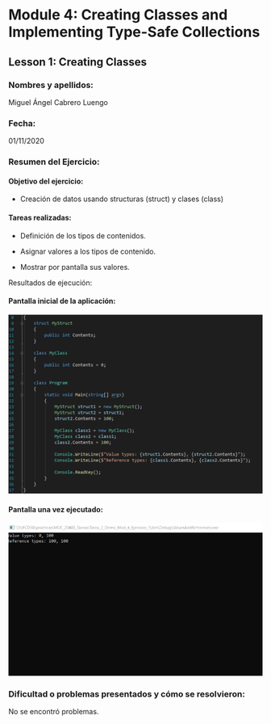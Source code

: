 ﻿# Module 4: Creating Classes and Implementing Type-Safe Collections
## Lesson 1: Creating Classes
### Nombres y apellidos:
Miguel Ángel Cabrero Luengo
### Fecha:
01/11/2020
### Resumen del Ejercicio:

#### Objetivo del ejercicio:
- Creación de datos usando structuras (struct) y clases (class)

#### Tareas realizadas:

- Definición de los tipos de contenidos.

- Asignar valores a los tipos de contenido.

- Mostrar por pantalla sus valores.

Resultados de ejecución:

#### Pantalla inicial de la aplicación:
<img src="img/01.png">

#### Pantalla una vez ejecutado:
<img src="img/02.png">


### Dificultad o problemas presentados y cómo se resolvieron:
No se encontró problemas.

